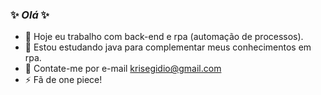 ### ✨ _Olá_ ✨ 


- 🔭 Hoje eu trabalho com back-end e rpa (automação de processos).
- 🌱 Estou estudando java para complementar meus conhecimentos em rpa.
- 💬 Contate-me por e-mail krisegidio@gmail.com
- ⚡ Fã de one piece!

